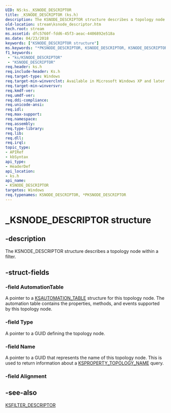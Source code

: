 ```yaml
---
UID: NS:ks._KSNODE_DESCRIPTOR
title: _KSNODE_DESCRIPTOR (ks.h)
description: The KSNODE_DESCRIPTOR structure describes a topology node within a filter.
old-location: stream\ksnode_descriptor.htm
tech.root: stream
ms.assetid: dfc5760f-fdd6-45f3-aeac-4406892e518a
ms.date: 04/23/2018
keywords: ["KSNODE_DESCRIPTOR structure"]
ms.keywords: "*PKSNODE_DESCRIPTOR, KSNODE_DESCRIPTOR, KSNODE_DESCRIPTOR structure [Streaming Media Devices], PKSNODE_DESCRIPTOR, PKSNODE_DESCRIPTOR structure pointer [Streaming Media Devices], _KSNODE_DESCRIPTOR, avstruct_c4e79318-e112-4f57-ad6f-58e71ec53532.xml, ks/KSNODE_DESCRIPTOR, ks/PKSNODE_DESCRIPTOR, stream.ksnode_descriptor"
f1_keywords:
 - "ks/KSNODE_DESCRIPTOR"
 - "KSNODE_DESCRIPTOR"
req.header: ks.h
req.include-header: Ks.h
req.target-type: Windows
req.target-min-winverclnt: Available in Microsoft Windows XP and later operating systems and in Microsoft DirectX 8.0 and later versions.
req.target-min-winversvr: 
req.kmdf-ver: 
req.umdf-ver: 
req.ddi-compliance: 
req.unicode-ansi: 
req.idl: 
req.max-support: 
req.namespace: 
req.assembly: 
req.type-library: 
req.lib: 
req.dll: 
req.irql: 
topic_type:
- APIRef
- kbSyntax
api_type:
- HeaderDef
api_location:
- ks.h
api_name:
- KSNODE_DESCRIPTOR
targetos: Windows
req.typenames: KSNODE_DESCRIPTOR, *PKSNODE_DESCRIPTOR
---
```


# _KSNODE_DESCRIPTOR structure


## -description


The KSNODE_DESCRIPTOR structure describes a topology node within a filter.


## -struct-fields




### -field AutomationTable

A pointer to a <a href="https://docs.microsoft.com/windows-hardware/drivers/ddi/ks/ns-ks-ksautomation_table_">KSAUTOMATION_TABLE</a> structure for this topology node. The automation table contains the properties, methods, and events supported by this topology node.


### -field Type

A pointer to a GUID defining the topology node.


### -field Name

A pointer to a GUID that represents the name of this topology node. This is used to return information about a <a href="https://docs.microsoft.com/windows-hardware/drivers/stream/ksproperty-topology-name">KSPROPERTY_TOPOLOGY_NAME</a> query.


### -field Alignment

 




## -see-also




<a href="https://docs.microsoft.com/windows-hardware/drivers/ddi/ks/ns-ks-_ksfilter_descriptor">KSFILTER_DESCRIPTOR</a>
 

 

